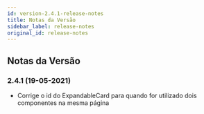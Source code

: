 ```yaml
---
id: version-2.4.1-release-notes
title: Notas da Versão
sidebar_label: release-notes
original_id: release-notes
---
```


## Notas da Versão

### 2.4.1 (19-05-2021)

- Corrige o id do ExpandableCard para quando for utilizado dois componentes na mesma página

